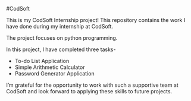 #CodSoft

This is my CodSoft Internship project! This repository contains the work I have done during my internship at CodSoft. 

The project focuses on python programming.

In this project, I have completed three tasks-
- To-do List Application
- Simple Arithmetic Calculator
- Password Generator Application

I’m grateful for the opportunity to work with such a supportive team at CodSoft and look forward to applying these skills to future projects.
